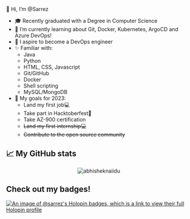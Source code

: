👋 Hi, I’m @Sarrez 
- 🎓 Recently graduated with a Degree in Computer Science
- 🌱 I’m currently learning about Git, Docker, Kubernetes, ArgoCD and Azure DevOps!
- 📌 I aspire to become a DevOps engineer
- ✨ Familiar with:
  - Java 
  - Python
  - HTML, CSS, Javascript
  - Git/GitHub
  - Docker
  - Shell scripting
  - MySQL/MongoDB
 - 🚀 My goals for 2023:
    - Land my first job💻
    - Take part in Hacktoberfest🤖
    - Take AZ-900 certification
    - <del>Land my first internship💻</del>
    - <del>Contribute to the open source community</del>

## 📈 My GitHub stats 
<p align="center"> <img src="https://github-readme-stats.vercel.app/api?username=sarrez&show_icons=true&theme=radical" alt="abhisheknaiidu" />

## Check out my badges!
[![An image of @sarrez's Holopin badges, which is a link to view their full Holopin profile](https://holopin.me/sarrez)](https://holopin.io/@sarrez)


<!---
Sarrez/Sarrez is a ✨ special ✨ repository because its `README.md` (this file) appears on your GitHub profile.
You can click the Preview link to take a look at your changes.
--->
